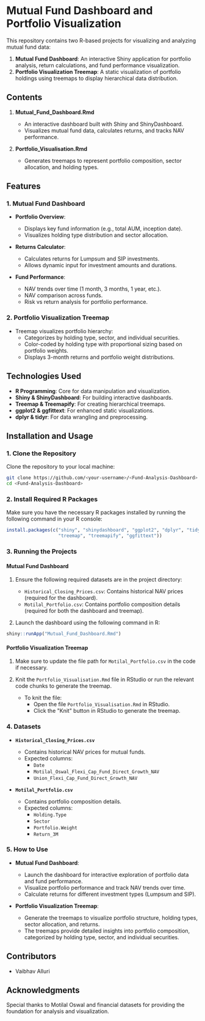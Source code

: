 
# Mutual Fund Dashboard and Portfolio Visualization

This repository contains two R-based projects for visualizing and analyzing mutual fund data:

1. **Mutual Fund Dashboard**: An interactive Shiny application for portfolio analysis, return calculations, and fund performance visualization.
2. **Portfolio Visualization Treemap**: A static visualization of portfolio holdings using treemaps to display hierarchical data distribution.

## Contents

1. **Mutual_Fund_Dashboard.Rmd**
   - An interactive dashboard built with Shiny and ShinyDashboard.
   - Visualizes mutual fund data, calculates returns, and tracks NAV performance.
   
2. **Portfolio_Visualisation.Rmd**
   - Generates treemaps to represent portfolio composition, sector allocation, and holding types.

## Features

### 1. Mutual Fund Dashboard
- **Portfolio Overview**:
   - Displays key fund information (e.g., total AUM, inception date).
   - Visualizes holding type distribution and sector allocation.
  
- **Returns Calculator**:
   - Calculates returns for Lumpsum and SIP investments.
   - Allows dynamic input for investment amounts and durations.
  
- **Fund Performance**:
   - NAV trends over time (1 month, 3 months, 1 year, etc.).
   - NAV comparison across funds.
   - Risk vs return analysis for portfolio performance.

### 2. Portfolio Visualization Treemap
- Treemap visualizes portfolio hierarchy:
   - Categorizes by holding type, sector, and individual securities.
   - Color-coded by holding type with proportional sizing based on portfolio weights.
   - Displays 3-month returns and portfolio weight distributions.

## Technologies Used
- **R Programming**: Core for data manipulation and visualization.
- **Shiny & ShinyDashboard**: For building interactive dashboards.
- **Treemap & Treemapify**: For creating hierarchical treemaps.
- **ggplot2 & ggfittext**: For enhanced static visualizations.
- **dplyr & tidyr**: For data wrangling and preprocessing.

## Installation and Usage

### 1. Clone the Repository
Clone the repository to your local machine:
```bash
git clone https://github.com/<your-username>/<Fund-Analysis-Dashboard>.git
cd <Fund-Analysis-Dashboard>
```

### 2. Install Required R Packages
Make sure you have the necessary R packages installed by running the following command in your R console:
```r
install.packages(c("shiny", "shinydashboard", "ggplot2", "dplyr", "tidyr", "plotly", 
                   "treemap", "treemapify", "ggfittext"))
```

### 3. Running the Projects

#### Mutual Fund Dashboard
1. Ensure the following required datasets are in the project directory:
   - `Historical_Closing_Prices.csv`: Contains historical NAV prices (required for the dashboard).
   - `Motilal_Portfolio.csv`: Contains portfolio composition details (required for both the dashboard and treemap).

2. Launch the dashboard using the following command in R:
```r
shiny::runApp("Mutual_Fund_Dashboard.Rmd")
```

#### Portfolio Visualization Treemap
1. Make sure to update the file path for `Motilal_Portfolio.csv` in the code if necessary.

2. Knit the `Portfolio_Visualisation.Rmd` file in RStudio or run the relevant code chunks to generate the treemap.

   - To knit the file:
     - Open the file `Portfolio_Visualisation.Rmd` in RStudio.
     - Click the "Knit" button in RStudio to generate the treemap.

### 4. Datasets

- **`Historical_Closing_Prices.csv`**
   - Contains historical NAV prices for mutual funds.
   - Expected columns:
     - `Date`
     - `Motilal_Oswal_Flexi_Cap_Fund_Direct_Growth_NAV`
     - `Union_Flexi_Cap_Fund_Direct_Growth_NAV`

- **`Motilal_Portfolio.csv`**
   - Contains portfolio composition details.
   - Expected columns:
     - `Holding.Type`
     - `Sector`
     - `Portfolio.Weight`
     - `Return_3M`

### 5. How to Use

- **Mutual Fund Dashboard**: 
   - Launch the dashboard for interactive exploration of portfolio data and fund performance.
   - Visualize portfolio performance and track NAV trends over time.
   - Calculate returns for different investment types (Lumpsum and SIP).
   
- **Portfolio Visualization Treemap**: 
   - Generate the treemaps to visualize portfolio structure, holding types, sector allocation, and returns.
   - The treemaps provide detailed insights into portfolio composition, categorized by holding type, sector, and individual securities.

## Contributors
- Vaibhav Alluri

## Acknowledgments

Special thanks to Motilal Oswal and financial datasets for providing the foundation for analysis and visualization.


